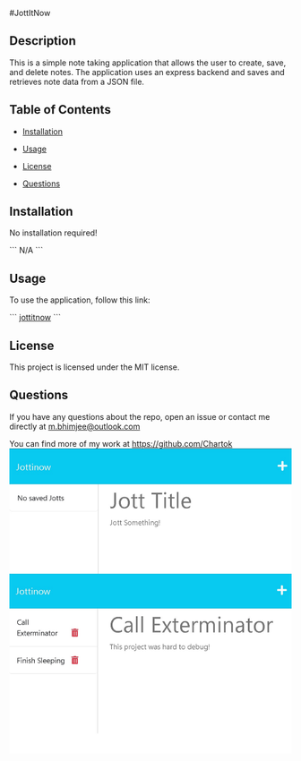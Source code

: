 #JottItNow

## Description

This is a simple note taking application that allows the user to create, save, and delete notes. The application uses an express backend and saves and retrieves note data from a JSON file.

## Table of Contents

* [Installation](#installation)

* [Usage](#usage)

* [License](#license)

* [Questions](#questions)

## Installation

No installation required!

\`\`\`
 N/A
\`\`\`

## Usage

To use the application, follow this link:

\`\`\`
[jottitnow](https://jottitnow.herokuapp.com/)
\`\`\`

## License

This project is licensed under the MIT license.

## Questions

If you have any questions about the repo, open an issue or contact me directly at m.bhimjee@outlook.com 

You can find more of my work at https://github.com/Chartok
![preview of application](/public/assets/images/jott-preview.jpg)
